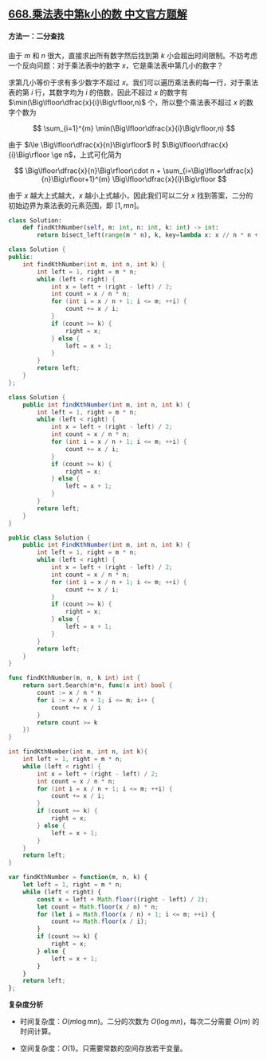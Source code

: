 ## [668.乘法表中第k小的数 中文官方题解](https://leetcode.cn/problems/kth-smallest-number-in-multiplication-table/solutions/100000/cheng-fa-biao-zhong-di-kxiao-de-shu-by-l-521a)
#### 方法一：二分查找

由于 $m$ 和 $n$ 很大，直接求出所有数字然后找到第 $k$ 小会超出时间限制。不妨考虑一个反向问题：对于乘法表中的数字 $x$，它是乘法表中第几小的数字？

求第几小等价于求有多少数字不超过 $x$。我们可以遍历乘法表的每一行，对于乘法表的第 $i$ 行，其数字均为 $i$ 的倍数，因此不超过 $x$ 的数字有 $\min(\Big\lfloor\dfrac{x}{i}\Big\rfloor,n)$ 个，所以整个乘法表不超过 $x$ 的数字个数为

$$
\sum_{i=1}^{m} \min(\Big\lfloor\dfrac{x}{i}\Big\rfloor,n)
$$

由于 $i\le \Big\lfloor\dfrac{x}{n}\Big\rfloor$ 时 $\Big\lfloor\dfrac{x}{i}\Big\rfloor \ge n$，上式可化简为

$$
\Big\lfloor\dfrac{x}{n}\Big\rfloor\cdot n + \sum_{i=\Big\lfloor\dfrac{x}{n}\Big\rfloor+1}^{m} \Big\lfloor\dfrac{x}{i}\Big\rfloor
$$

由于 $x$ 越大上式越大，$x$ 越小上式越小，因此我们可以二分 $x$ 找到答案，二分的初始边界为乘法表的元素范围，即 $[1,mn]$。

```Python [sol1-Python3]
class Solution:
    def findKthNumber(self, m: int, n: int, k: int) -> int:
        return bisect_left(range(m * n), k, key=lambda x: x // n * n + sum(x // i for i in range(x // n + 1, m + 1)))
```

```C++ [sol1-C++]
class Solution {
public:
    int findKthNumber(int m, int n, int k) {
        int left = 1, right = m * n;
        while (left < right) {
            int x = left + (right - left) / 2;
            int count = x / n * n;
            for (int i = x / n + 1; i <= m; ++i) {
                count += x / i;
            }
            if (count >= k) {
                right = x;
            } else {
                left = x + 1;
            }
        }
        return left;
    }
};
```

```Java [sol1-Java]
class Solution {
    public int findKthNumber(int m, int n, int k) {
        int left = 1, right = m * n;
        while (left < right) {
            int x = left + (right - left) / 2;
            int count = x / n * n;
            for (int i = x / n + 1; i <= m; ++i) {
                count += x / i;
            }
            if (count >= k) {
                right = x;
            } else {
                left = x + 1;
            }
        }
        return left;
    }
}
```

```C# [sol1-C#]
public class Solution {
    public int FindKthNumber(int m, int n, int k) {
        int left = 1, right = m * n;
        while (left < right) {
            int x = left + (right - left) / 2;
            int count = x / n * n;
            for (int i = x / n + 1; i <= m; ++i) {
                count += x / i;
            }
            if (count >= k) {
                right = x;
            } else {
                left = x + 1;
            }
        }
        return left;
    }
}
```

```go [sol1-Golang]
func findKthNumber(m, n, k int) int {
    return sort.Search(m*n, func(x int) bool {
        count := x / n * n
        for i := x / n + 1; i <= m; i++ {
            count += x / i
        }
        return count >= k
    })
}
```

```C [sol1-C]
int findKthNumber(int m, int n, int k){
    int left = 1, right = m * n;
    while (left < right) {
        int x = left + (right - left) / 2;
        int count = x / n * n;
        for (int i = x / n + 1; i <= m; ++i) {
            count += x / i;
        }
        if (count >= k) {
            right = x;
        } else {
            left = x + 1;
        }
    }
    return left;
}
```

```JavaScript [sol1-JavaScript]
var findKthNumber = function(m, n, k) {
    let left = 1, right = m * n;
    while (left < right) {
        const x = left + Math.floor((right - left) / 2);
        let count = Math.floor(x / n) * n;
        for (let i = Math.floor(x / n) + 1; i <= m; ++i) {
            count += Math.floor(x / i);
        }
        if (count >= k) {
            right = x;
        } else {
            left = x + 1;
        }
    }
    return left;
};
```

**复杂度分析**

- 时间复杂度：$O(m\log mn)$。二分的次数为 $O(\log mn)$，每次二分需要 $O(m)$ 的时间计算。

- 空间复杂度：$O(1)$。只需要常数的空间存放若干变量。